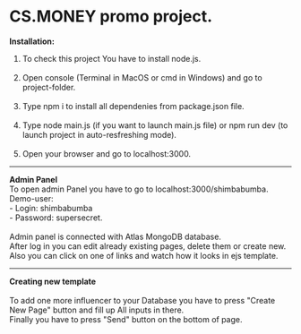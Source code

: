 # CS.MONEY promo project.
<b>Installation:</b>
<br>
1.  To check this project You have to install node.js.
<br><br>
2.  Open console (Terminal in MacOS or cmd in Windows) and go to project-folder.
<br><br>
3.  Type npm i to install all dependenies from package.json file.
<br><br>
4.  Type node main.js (if you want to launch main.js file) or npm run dev (to launch project in auto-resfreshing mode).
<br><br>
5.  Open your browser and go to localhost:3000. 
<hr>
<b>Admin Panel</b>
<br>
To open admin Panel you have to go to localhost:3000/shimbabumba.
<br>
Demo-user:<br>
-  Login: shimbabumba <br> 
- Password: supersecret.
<br>
<br>
Admin panel is connected with Atlas MongoDB database.<br>
After log in you can edit already existing pages, delete them or create new.<br>
Also you can click on one of links and watch how it looks in ejs template.<br>
<hr>
<b>Creating new template</b>
<br><br>
To add one more influencer to your Database you have to press "Create New Page" button and fill up All inputs in there.<br>
Finally you have to press "Send" button on the bottom of page.

